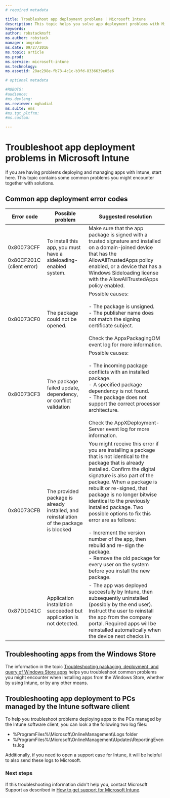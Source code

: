```yaml
---
# required metadata

title: Troubleshoot app deployment problems | Microsoft Intune
description: This topic helps you solve app deployment problems with Microsoft Intune.
keywords:
author: robstackmsftms.author: robstack
manager: angrobe
ms.date: 09/27/2016
ms.topic: article
ms.prod:
ms.service: microsoft-intune
ms.technology:
ms.assetid: 28ac298e-fb73-4c1c-b3fd-8336639e05e6

# optional metadata

#ROBOTS:
#audience:
#ms.devlang:
ms.reviewer: mghadial
ms.suite: ems
#ms.tgt_pltfrm:
#ms.custom:

---
```


# Troubleshoot app deployment problems in Microsoft Intune
If you are having problems deploying and managing apps with Intune, start here. This topic contains some common problems you might encounter together with solutions.

## Common app deployment error codes

|Error code|Possible problem|Suggested resolution|
|--------------|--------------------|------------------------|
|0x80073CFF<br /><br />0x80CF201C (client error)|To install this app, you must have a sideloading-enabled system.|Make sure that the app package is signed with a trusted signature and installed on a domain-joined device that has the AllowAllTrustedApps policy enabled, or a device that has a Windows Sideloading license with the AllowAllTrustedApps policy enabled.|
|0x80073CF0|The package could not be opened.|Possible causes:<br /><br />-   The package is unsigned.<br />-   The publisher name does not match the signing certificate subject.<br /><br />Check the AppxPackagingOM event log for more information.|
|0x80073CF3|The package failed update, dependency, or conflict validation|Possible causes:<br /><br />-   The incoming package conflicts with an installed package.<br />-   A specified package dependency is not found.<br />-   The package does not support the correct processor architecture.<br /><br />Check the AppXDeployment-Server event log for more information.|
|0x80073CFB|The provided package is already installed, and reinstallation of the package is blocked|You might receive this error if you are installing a package that is not identical to the package that is already installed. Confirm the digital signature is also part of the package. When a package is rebuilt or re-signed, that package is no longer bitwise identical to the previously installed package. Two possible options to fix this error are as follows:<br /><br />-   Increment the version number of the app, then rebuild and re-sign the package.<br />-   Remove the old package for every user on the system before you install the new package.|
|0x87D1041C|Application installation succeeded but application is not detected.|- The app was deployed succesfully by Intune, then subsequently uninstalled (possibly by the end user). Instruct the user to reinstall the app from the company portal. Required apps will be reinstalled automatically when the device next checks in.|

## Troubleshooting apps from the Windows Store

The information in the topic [Troubleshooting packaging, deployment, and query of Windows Store apps](https://msdn.microsoft.com/library/windows/desktop/hh973484.aspx) helps you troubleshoot common problems you might encounter when installing apps from the Windows Store, whether by using Intune, or by any other means.

## Troubleshooting app deployment to PCs managed by the Intune software client
To help you troubleshoot problems deploying apps to the PCs managed by the Intune software client, you can look a the following two log files:
- %ProgramFiles%\Microsoft\OnlineManagement\Logs folder
- %ProgramFiles%\Microsoft\OnlineManagement\Updates\ReportingEvents.log

Additionally, if you need to open a support case for Intune, it will be helpful to also send these logs to Microsoft.


### Next steps
If this troubleshooting information  didn't help you, contact Microsoft Support as described in [How to get support for Microsoft Intune](how-to-get-support-for-microsoft-intune.md).
